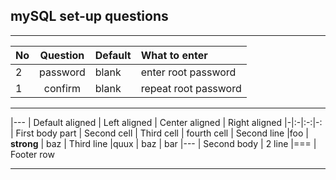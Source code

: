 ## mySQL set-up questions
-----------------------------



| No | Question | Default | What to enter
| - |:-:|:-|:-
| 2 | password | blank | enter root password
| 1 | confirm | blank | repeat root password




-----------------


|---
| Default aligned | Left aligned | Center aligned | Right aligned
|-|:-|:-:|-:
| First body part | Second cell | Third cell | fourth cell
| Second line |foo | **strong** | baz
| Third line |quux | baz | bar
|---
| Second body
| 2 line
|===
| Footer row


-----------------------------------
